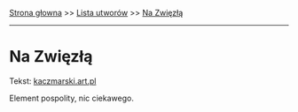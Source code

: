 [Strona głowna](../index.md) >> [Lista utworów](../list.md) >> [Na Zwięzłą](332.md)

---

# Na Zwięzłą

Tekst: [kaczmarski.art.pl](https://www.kaczmarski.art.pl/tworczosc/wiersze/na-zwiezla/)

Element pospolity, nic ciekawego.
